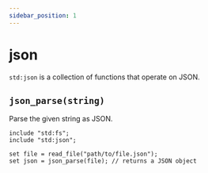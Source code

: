 ```yaml
---
sidebar_position: 1
---
```


# json

`std:json` is a collection of functions that operate on JSON.

## `json_parse(string)`

Parse the given string as JSON.

```etrl
include "std:fs";
include "std:json";

set file = read_file("path/to/file.json");
set json = json_parse(file); // returns a JSON object
```
